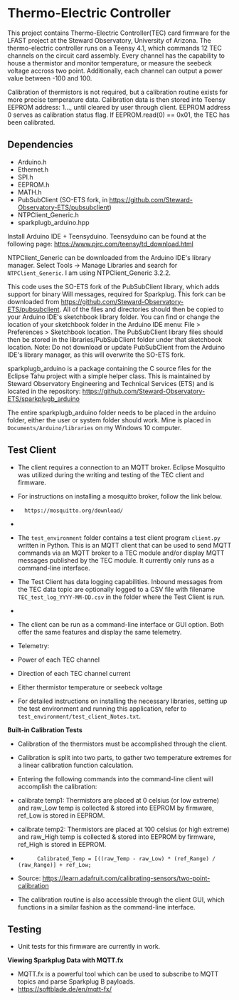 # Thermo-Electric Controller
This project contains Thermo-Electric Controller(TEC) card firmware for the LFAST project at the Steward Observatory, University of Arizona.
The thermo-electric controller runs on a Teensy 4.1, which commands 12 TEC channels on the circuit card assembly. Every channel has the capability to house a thermistor
and monitor temperature, or measure the seebeck voltage accross two point. Additionally, each channel can output a power value between -100 and 100.

Calibration of thermistors is not required, but a calibration routine exists for more precise temperature data. Calibration data is then stored into Teensy EEPROM address: 1..., until cleared by user through client. EEPROM address 0 serves as calibration status flag. 
    If EEPROM.read(0) == 0x01, the TEC has been calibrated. 

## Dependencies
* Arduino.h 
* Ethernet.h 
* SPI.h
* EEPROM.h
* MATH.h
* PubSubClient (SO-ETS fork, in https://github.com/Steward-Observatory-ETS/pubsubclient)
* NTPClient_Generic.h
* sparkplugb_arduino.hpp
    
Install Arduino IDE + Teensyduino. Teensyduino can be found at the following page: https://www.pjrc.com/teensy/td_download.html
 
NTPClient_Generic can be downloaded from the Arduino IDE's library manager.
Select Tools -> Manage Libraries and search for `NTPClient_Generic`.  I am
using NTPClient_Generic 3.2.2.

This code uses the SO-ETS fork of the PubSubClient library, which adds support
for binary Will messages, required for Sparkplug.  This fork can be downloaded
from https://github.com/Steward-Observatory-ETS/pubsubclient.  All of the files
and directories should then be copied to your Arduino IDE's sketchbook library
folder.  You can find or change the location of your sketchbook folder in the
Arduino IDE menu: File > Preferences > Sketchbook location.  The PubSubClient
library files should then be stored in the libraries/PubSubClient folder under
that sketchbook location.  Note: Do not download or update PubSubClient from
the Arduino IDE's library manager, as this will overwrite the SO-ETS fork.

sparkplugb_arduino is a package containing the C source files for the Eclipse Tahu project with a simple
helper class.  This is maintained by Steward Observatory Engineering and Technical Services (ETS) and is located in the repository:
https://github.com/Steward-Observatory-ETS/sparkplugb_arduino


The entire sparkplugb_arduino folder needs to be placed in the arduino folder,
either the user or system folder should work.  Mine is placed in
`Documents/Arduino/libraries` on my Windows 10 computer.

## Test Client
* The client requires a connection to an MQTT broker. Eclipse Mosquitto was utilized during the writing and testing of the TEC client and firmware. 
* For instructions on installing a mosquitto broker, follow the link below. 
*       https://mosquitto.org/download/
*       
* The `test_environment` folder contains a test client program `client.py` written in Python.  This is an MQTT client that can be used to send MQTT commands via an MQTT broker to a TEC module and/or display MQTT messages published by the TEC module.  It currently only runs as a command-line interface.
* The Test Client has data logging capabilities.  Inbound messages from the TEC data topic are optionally logged to a CSV file with filename `TEC_test_log_YYYY-MM-DD.csv` in the folder where the Test Client is run.
*
* The client can be run as a command-line interface or GUI option. Both offer the same features and display the same telemetry. 
* Telemetry:
*   Power of each TEC channel
*   Direction of each TEC channel current
*   Either thermistor temperature or seebeck voltage

* For detailed instructions on installing the necessary libraries, setting up the test environment and running this application, refer to `test_environment/test_client_Notes.txt`.


**Built-in Calibration Tests**
* Calibration of the thermistors must be accomplished through the client. 
* Calibration is split into two parts, to gather two temperature extremes for a linear calibration function calculation.   
* Entering the following commands into the command-line client will accomplish the calibration:
*   calibrate temp1: Thermistors are placed at 0 celsius (or low extreme) and raw_Low temp is collected & stored into EEPROM by firmware, ref_Low is stored in EEPROM.
*   calibrate temp2: Thermistors are placed at 100 celsius (or high extreme) and raw_High temp is collected & stored into EEPROM by firmware, ref_High is stored in EEPROM.
*           Calibrated_Temp = [((raw_Temp - raw_Low) * (ref_Range) / (raw_Range)] + ref_Low;
* Source: https://learn.adafruit.com/calibrating-sensors/two-point-calibration

* The calibration routine is also accessible through the client GUI, which functions in a similar fashion as the command-line interface. 


## Testing 
* Unit tests for this firmware are currently in work.


**Viewing Sparkplug Data with MQTT.fx**
* MQTT.fx is a powerful tool which can be used to subscribe to MQTT topics and parse Sparkplug B payloads.
* https://softblade.de/en/mqtt-fx/



